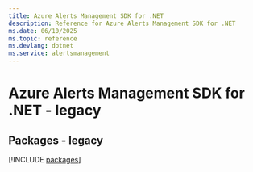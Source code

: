 ```yaml
---
title: Azure Alerts Management SDK for .NET
description: Reference for Azure Alerts Management SDK for .NET
ms.date: 06/10/2025
ms.topic: reference
ms.devlang: dotnet
ms.service: alertsmanagement
---
```

# Azure Alerts Management SDK for .NET - legacy
## Packages - legacy
[!INCLUDE [packages](alerts-management-index.md)]